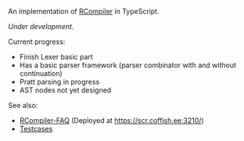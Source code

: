 An implementation of [RCompiler](https://github.com/peterzheng98/RCompiler-Spec) in TypeScript.

*Under development.*

Current progress:
+ Finish Lexer basic part
+ Has a basic parser framework (parser combinator with and without continuation)
+ Pratt parsing in progress
+ AST nodes not yet designed

See also:

+ [RCompiler-FAQ](https://github.com/skywong14/RCompiler-FAQ) (Deployed at <https://scr.coffish.ee:3210/>)
+ [Testcases](http://rcomp-cases.wxzheng.pro/)
